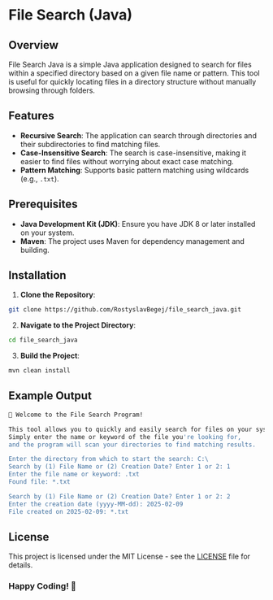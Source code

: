 # File Search (Java)

## Overview

File Search Java is a simple Java application designed to search for files within a specified directory based on a given file name or pattern. This tool is useful for quickly locating files in a directory structure without manually browsing through folders.

## Features

- **Recursive Search**: The application can search through directories and their subdirectories to find matching files.
- **Case-Insensitive Search**: The search is case-insensitive, making it easier to find files without worrying about exact case matching.
- **Pattern Matching**: Supports basic pattern matching using wildcards (e.g., `.txt`).

## Prerequisites

- **Java Development Kit (JDK)**: Ensure you have JDK 8 or later installed on your system.
- **Maven**: The project uses Maven for dependency management and building.

## Installation

1. **Clone the Repository**:
```bash
git clone https://github.com/RostyslavBegej/file_search_java.git
```
2. **Navigate to the Project Directory**:
```bash
cd file_search_java
```
3. **Build the Project**:
```bash
mvn clean install
```

## Example Output

```bash
👋 Welcome to the File Search Program!

This tool allows you to quickly and easily search for files on your system.
Simply enter the name or keyword of the file you're looking for,
and the program will scan your directories to find matching results.

Enter the directory from which to start the search: C:\
Search by (1) File Name or (2) Creation Date? Enter 1 or 2: 1
Enter the file name or keyword: .txt
Found file: *.txt

Search by (1) File Name or (2) Creation Date? Enter 1 or 2: 2
Enter the creation date (yyyy-MM-dd): 2025-02-09
File created on 2025-02-09: *.txt
```

## License

This project is licensed under the MIT License - see the [LICENSE](LICENSE) file for details.

### Happy Coding! 🚀
